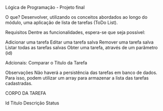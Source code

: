 Lógica de Programação - Projeto final 

O que?
Desenvolver, utilizando os conceitos abordados ao longo do módulo,
uma aplicação de lista de tarefas (ToDo List).

Requisitos Dentre as funcionalidades, espera-se que seja possível:

Adicionar uma tarefa
Editar uma tarefa salva
Remover uma tarefa salva
Listar todas as tarefas salvas
Obter uma tarefa, através de um parâmetro (id)

Adcionais:
Comparar o Titulo da Tarefa

Observações Não haverá a persistência das tarefas em banco de dados. 
Para isso, podem utilizar um array para armazenar a lista das tarefas cadastradas.


CORPO DA TAREFA

Id
Titulo
Descrição
Status
